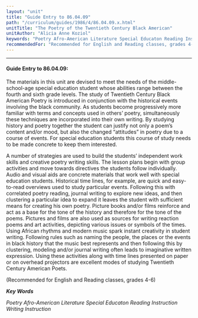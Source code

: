 ```yaml
---
layout: "unit"
title: "Guide Entry to 86.04.09"
path: "/curriculum/guides/1986/4/86.04.09.x.html"
unitTitle: "The Poetry of the Twentieth Century Black American"
unitAuthor: "Alicia Anne Koziol"
keywords: "Poetry Afro-American Literature Special Educaton Reading Instruction Writing Instruction"
recommendedFor: "Recommended for English and Reading classes, grades 4-6"
---
```

<body>
<hr/>
<h4>
Guide Entry to 86.04.09:
</h4>
The materials in this unit are devised to meet the needs of the middle-school-age special education student whose abilities range between the fourth and sixth grade levels. The study of Twentieth Century Black American Poetry is introduced in conjunction with the historical events involving the black community. As students become progressively more familiar with terms and concepts used in others’ poetry, simultaneously these techniques are incorporated into their own writing. By studying history and poetry together the student can justify not only a poem’s content and/or mood, but also the changed “attitudes” in poetry due to a course of events. For special education students this course of study needs to be made concrete to keep them interested.
<p>
A number of strategies are used to build the students’ independent work skills and creative poetry writing skills. The lesson plans begin with group activities and move towards directives the students follow individually. Audio and visual aids are concrete materials that work well with special education students. Historical time lines, for example, are quick and easy-to-read overviews used to study particular events. Following this with correlated poetry reading, journal writing to explore new ideas, and then clustering a particular idea to expand it leaves the student with sufficient means for creating his own poetry. Picture books and/or films reinforce and act as a base for the tone of the history and therefore for the tone of the poems. Pictures and films are also used as sources for writing reaction poems and art activities, depicting various issues or symbols of the times. Using African rhythms and modern music spark instant creativity in student writing. Following rules such as naming the people, the places or the events in black history that the music best represents and then following this by clustering, modeling and/or journal writing often leads to imaginative written expression. Using these activities along with time lines presented on paper or on overhead projectors are excellent modes of studying Twentieth Century American Poets.
</p>
<p>
(Recommended for English and Reading classes, grades 4-6)
</p>
<p>
<b>
<i>
Key Words
</i>
</b>
<br/>
</p>
<p>
<i>
Poetry Afro-American Literature Special Educaton Reading Instruction Writing Instruction
</i>
</p>
</body>